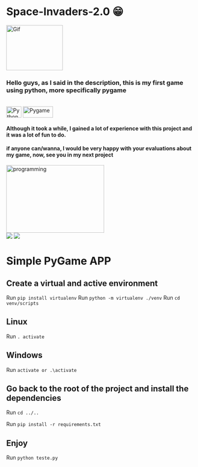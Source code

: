 # Space-Invaders-2.0 😁

<img align="center" alt="Gif" height="120" width="150" src="https://blog.sciencemuseum.org.uk/wp-content/uploads/2017/10/Space-Invaders.gif">

<h3>  Hello guys, as I said in the description, this is my first game using python, more specifically pygame </h3>
  
<div style="display: inline_block"><br>
  <img align="center" alt="Python" height="30" width="40" src="https://cdn.jsdelivr.net/gh/devicons/devicon/icons/python/python-original.svg">
  <img align="center" alt="Pygame" height="30" width="80" src="https://upload.wikimedia.org/wikipedia/commons/thumb/b/be/Pygame_logo.svg/1024px-Pygame_logo.svg.png">
</div>

<h4> Although it took a while, I gained a lot of experience with this project and it was a lot of fun to do. </h4>
<h4> if anyone can/wanna, I would be very happy with your evaluations about my game, now, see you in my next project </h4>

<img align="center" alt="programming" height="180" width="260" src="https://cdn.dribbble.com/users/1292677/screenshots/6139167/media/fcf7fd0c619bb87706533079240915f3.gif">
 
<div> 
  <a href="https://www.instagram.com/k1fernandes_/" target="_blank"><img src="https://img.shields.io/badge/-Instagram-%23E4405F?style=for-the-badge&logo=instagram&logoColor=white" target="_blank"></a>
  <a href = "https://mail.google.com/mail/u/3/#inbox?compose=CllgCKCGDckHpBsKcmMRDvlTsnChZHcCCjqNpckTdHZFMrDsnhNqSmszFTvkmMTxnvRFPkXmTgV" target="_blank"><img src="https://img.shields.io/badge/-Gmail-%23333?style=for-the-badge&logo=gmail&logoColor=white" target="_blank"></a>

# Simple PyGame APP

## Create a virtual and active environment

Run `pip install virtualenv`
Run `python -m virtualenv ./venv`
Run `cd venv/scripts`

## Linux

Run `. activate`

## Windows

Run `activate or .\activate`

## Go back to the root of the project and install the dependencies

Run `cd ../..`

Run `pip install -r requirements.txt`

## Enjoy

Run `python teste.py`
